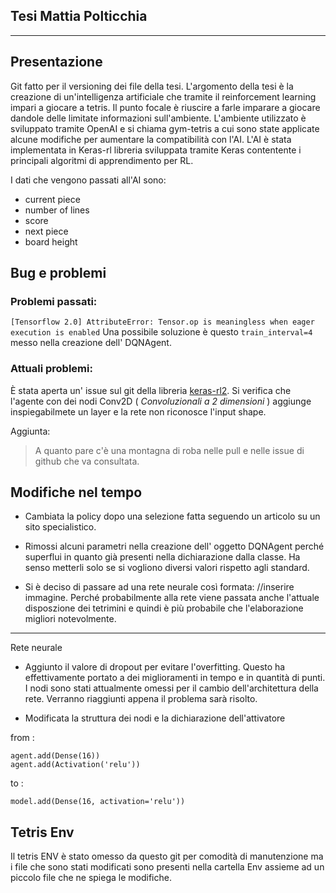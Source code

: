 **Tesi Mattia Polticchia**
---
---

Presentazione
---
Git fatto per il versioning dei file della tesi.
L'argomento della tesi è la creazione di un'intelligenza artificiale che tramite il reinforcement learning impari a giocare a tetris.
Il punto focale è riuscire a farle imparare a giocare dandole delle limitate informazioni sull'ambiente.
L'ambiente utilizzato è sviluppato tramite OpenAI e si chiama gym-tetris
a cui sono state applicate alcune modifiche per aumentare la compatibilità con l'AI. 
L'AI è stata implementata in Keras-rl libreria sviluppata tramite Keras contentente i principali algoritmi di apprendimento per RL.

I dati che vengono passati all'AI sono:
* current piece
* number of lines
* score
* next piece
* board height


Bug e problemi
---
### Problemi passati: 
`[Tensorflow 2.0] AttributeError: Tensor.op is meaningless when eager execution is enabled`
Una possibile soluzione è questo `train_interval=4` messo nella creazione dell' DQNAgent.

### Attuali problemi:

È stata aperta un' issue sul git della libreria [keras-rl2](https://github.com/wau/keras-rl2/issues/7).
Si verifica che l'agente con dei nodi Conv2D ( _Convoluzionali a 2 dimensioni_ ) aggiunge inspiegabilmete un layer e la rete non riconosce l'input shape.

Aggiunta:
> A quanto pare c'è una montagna di roba nelle pull e nelle issue di github che va consultata.

Modifiche nel tempo
---
* Cambiata la policy dopo una selezione fatta seguendo un articolo su un sito 
specialistico.

* Rimossi alcuni parametri nella creazione dell' oggetto DQNAgent perché superflui in quanto già presenti nella dichiarazione dalla classe. Ha senso metterli solo  se si vogliono diversi valori rispetto agli standard. 

* Si è deciso di passare ad una rete neurale così formata: //inserire immagine.
Perché probabilmente alla rete viene passata anche l'attuale disposzione dei tetrimini e quindi è più probabile che l'elaborazione migliori notevolmente. 

---
Rete neurale
* Aggiunto il valore di dropout per evitare l'overfitting. Questo ha effettivamente portato a dei miglioramenti in tempo e in quantità di punti.
I nodi sono stati attualmente omessi per il cambio dell'architettura della rete. Verranno riaggiunti appena il problema sarà risolto.

* Modificata la struttura dei nodi e la dichiarazione dell'attivatore

from :
```
agent.add(Dense(16))
agent.add(Activation('relu'))
```
to : 

 `model.add(Dense(16, activation='relu'))`

Tetris Env
---
Il tetris ENV è stato omesso da questo git per comodità di manutenzione ma i file che sono stati modificati sono presenti nella cartella Env assieme ad un piccolo file che ne spiega le modifiche.